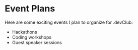 # Event Plans

Here are some exciting events I plan to organize for .devClub:
- Hackathons
- Coding workshops
- Guest speaker sessions
